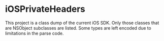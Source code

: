 # iOSPrivateHeaders
This project is a class dump of the current iOS SDK.  Only those classes that are NSObject subclasses are listed.  Some types are left encoded due to limitations in the parse code.

